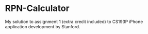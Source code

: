 RPN-Calculator
==============

My solution to assignment 1 (extra credit included) to CS193P iPhone application development by Stanford.